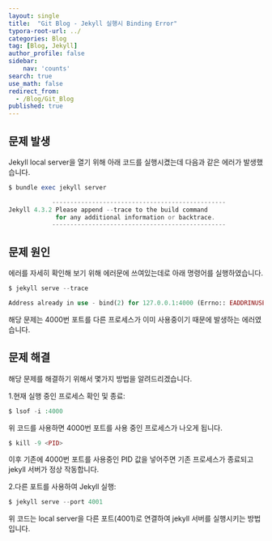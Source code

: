 ```yaml
---
layout: single
title:  "Git Blog - Jekyll 실행시 Binding Error"
typora-root-url: ../
categories: Blog
tag: [Blog, Jekyll]
author_profile: false
sidebar:
    nav: 'counts'
search: true
use_math: false
redirect_from:
  - /Blog/Git_Blog
published: true
---
```


## 문제 발생

Jekyll local server을 열기 위해 아래 코드를 실행시켰는데 다음과 같은 에러가 발생했습니다.
```php
$ bundle exec jekyll server

            ------------------------------------------------
Jekyll 4.3.2 Please append --trace to the build command 
             for any additional information or backtrace.
            ------------------------------------------------
```

## 문제 원인

에러를 자세히 확인해 보기 위해 에러문에 쓰여있는데로 아래 명령어를 실행하였습니다.
```php
$ jekyll serve --trace

Address already in use - bind(2) for 127.0.0.1:4000 (Errno:: EADDRINUSE)
```
해당 문제는 4000번 포트를 다른 프로세스가 이미 사용중이기 때문에 발생하는 에러였습니다.

## 문제 해결

해당 문제를 해결하기 위해서 몇가지 방법을 알려드리겠습니다.

1.현재 실행 중인 프로세스 확인 및 종료:

```php
$ lsof -i :4000 
```

위 코드를 사용하면 4000번 포트를 사용 중인 프로세스가 나오게 됩니다.

```php
$ kill -9 <PID>
```

이후 기존에 4000번 포트를 사용중인 PID 값을 넣어주면 기존 프로세스가 종료되고 jekyll 서버가 정상 작동합니다.

2.다른 포트를 사용하여 Jekyll 실행:

```php
$ jekyll serve --port 4001
```

위 코드는 local server을 다른 포트(4001)로 연결하여 jekyll 서버를 실행시키는 방법입니다.